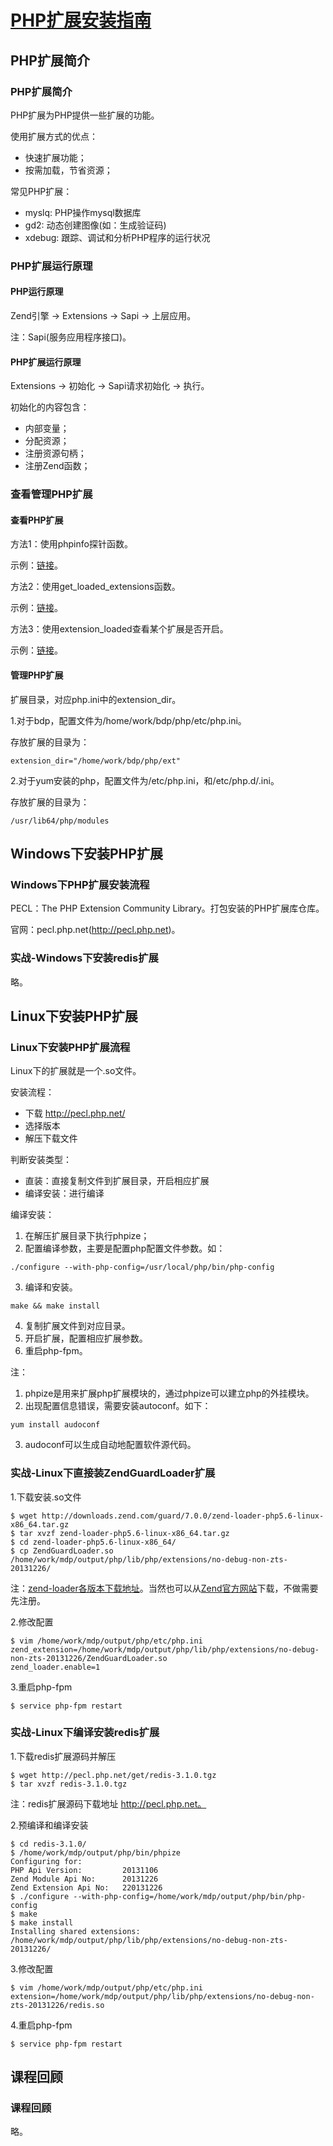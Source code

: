 # [PHP扩展安装指南](http://www.imooc.com/learn/757)

## PHP扩展简介

### PHP扩展简介

PHP扩展为PHP提供一些扩展的功能。

使用扩展方式的优点：
- 快速扩展功能；
- 按需加载，节省资源；

常见PHP扩展：
- myslq: PHP操作mysql数据库
- gd2: 动态创建图像(如：生成验证码)
- xdebug: 跟踪、调试和分析PHP程序的运行状况


### PHP扩展运行原理

#### PHP运行原理

Zend引擎 -> Extensions -> Sapi -> 上层应用。

注：Sapi(服务应用程序接口)。


#### PHP扩展运行原理

Extensions -> 初始化 -> Sapi请求初始化 -> 执行。

初始化的内容包含：
- 内部变量；
- 分配资源；
- 注册资源句柄；
- 注册Zend函数；


### 查看管理PHP扩展

#### 查看PHP扩展

方法1：使用phpinfo探针函数。

示例：[链接](http://123.56.21.232:8254/)。

方法2：使用get_loaded_extensions函数。

示例：[链接](http://123.56.21.232:8254/videos/imooc/ext_install/get_loaded_extensions.php)。

方法3：使用extension_loaded查看某个扩展是否开启。

示例：[链接](http://123.56.21.232:8254/videos/imooc/ext_install/extension_loaded.php)。 


#### 管理PHP扩展

扩展目录，对应php.ini中的extension_dir。

1.对于bdp，配置文件为/home/work/bdp/php/etc/php.ini。

存放扩展的目录为：

```
extension_dir="/home/work/bdp/php/ext"
```

2.对于yum安装的php，配置文件为/etc/php.ini，和/etc/php.d/.ini。

存放扩展的目录为：

```
/usr/lib64/php/modules
```


## Windows下安装PHP扩展

### Windows下PHP扩展安装流程

PECL：The PHP Extension Community Library。打包安装的PHP扩展库仓库。

官网：pecl.php.net(http://pecl.php.net)。


### 实战-Windows下安装redis扩展

略。


## Linux下安装PHP扩展

### Linux下安装PHP扩展流程

Linux下的扩展就是一个.so文件。

安装流程：
- 下载 http://pecl.php.net/
- 选择版本
- 解压下载文件

判断安装类型：
- 直装：直接复制文件到扩展目录，开启相应扩展
- 编译安装：进行编译

编译安装：
1. 在解压扩展目录下执行phpize；
2. 配置编译参数，主要是配置php配置文件参数。如：
```
./configure --with-php-config=/usr/local/php/bin/php-config
```
3. 编译和安装。
```
make && make install
```
4. 复制扩展文件到对应目录。
5. 开启扩展，配置相应扩展参数。
6. 重启php-fpm。

注：
1. phpize是用来扩展php扩展模块的，通过phpize可以建立php的外挂模块。
2. 出现配置信息错误，需要安装autoconf。如下：
```
yum install audoconf
```
3. audoconf可以生成自动地配置软件源代码。


### 实战-Linux下直接装ZendGuardLoader扩展

1.下载安装.so文件

```
$ wget http://downloads.zend.com/guard/7.0.0/zend-loader-php5.6-linux-x86_64.tar.gz
$ tar xvzf zend-loader-php5.6-linux-x86_64.tar.gz
$ cd zend-loader-php5.6-linux-x86_64/
$ cp ZendGuardLoader.so /home/work/mdp/output/php/lib/php/extensions/no-debug-non-zts-20131226/
```

注：[zend-loader各版本下载地址](http://www.newsmth.net/nForum/#!article/PHP/96548?p=1)。当然也可以从[Zend官方网站](http://www.zend.com/)下载，不做需要先注册。

2.修改配置

```
$ vim /home/work/mdp/output/php/etc/php.ini
zend_extension=/home/work/mdp/output/php/lib/php/extensions/no-debug-non-zts-20131226/ZendGuardLoader.so
zend_loader.enable=1
```

3.重启php-fpm

```
$ service php-fpm restart
```


### 实战-Linux下编译安装redis扩展

1.下载redis扩展源码并解压

```
$ wget http://pecl.php.net/get/redis-3.1.0.tgz
$ tar xvzf redis-3.1.0.tgz 
```

注：redis扩展源码下载地址 http://pecl.php.net。

2.预编译和编译安装

```
$ cd redis-3.1.0/
$ /home/work/mdp/output/php/bin/phpize 
Configuring for:
PHP Api Version:         20131106
Zend Module Api No:      20131226
Zend Extension Api No:   220131226
$ ./configure --with-php-config=/home/work/mdp/output/php/bin/php-config
$ make
$ make install
Installing shared extensions:     /home/work/mdp/output/php/lib/php/extensions/no-debug-non-zts-20131226/
```

3.修改配置

```
$ vim /home/work/mdp/output/php/etc/php.ini
extension=/home/work/mdp/output/php/lib/php/extensions/no-debug-non-zts-20131226/redis.so
```

4.重启php-fpm

```
$ service php-fpm restart
```


## 课程回顾

### 课程回顾

略。


